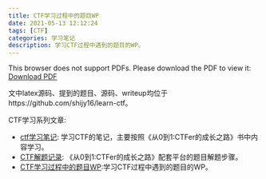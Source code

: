 ```yaml
---
title: CTF学习过程中的题目WP
date: 2021-05-13 12:12:24
tags: [CTF]
categories: 学习笔记
description: 学习CTF过程中遇到的题目的WP。
---
```


<object data="./writeup.pdf" type="application/pdf" width="100%" height="900px">This browser does not support PDFs. Please download the PDF to view it: <a href="/index.pdf">Download PDF</a>
</object>

文中latex源码、提到的题目、源码、writeup均位于https://github.com/shijy16/learn-ctf。

CTF学习系列文章:

- [ctf学习笔记](https://blog.shijy16.cn/2021/05/11/CTF/ctf学习笔记/): 学习CTF的笔记，主要按照《从0到1:CTFer的成长之路》书中内容学习。
- [CTF解题记录](https://blog.shijy16.cn/2021/05/12/CTF/CTF解题记录/): 《从0到1:CTFer的成长之路》配套平台的题目解题步骤。
- [CTF学习过程中的题目WP](https://blog.shijy16.cn/2021/05/12/CTF/CTF学习过程中的题目WP/):学习CTF过程中遇到的题目的WP。

